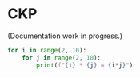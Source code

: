 # CKP

(Documentation work in progress.)

```py
for i in range(2, 10):
    for j in range(2, 10):
        print(f"{i} * {j} = {i*j}")
```
